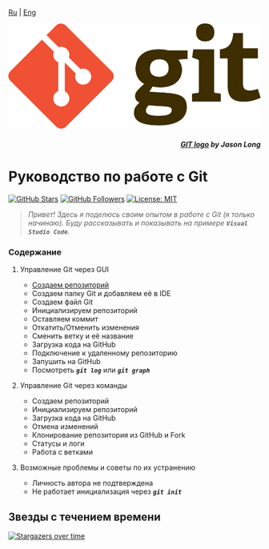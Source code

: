 [Ru](/readme.md) | [Eng](/readme_en.md)

![](assets/Git_Logo_full.png)
<div align="right">

##### _[GIT logo](https://git-scm.com/downloads/logos) by Jason Long_

</div>

# Руководство по работе с Git

[![GitHub Stars](https://img.shields.io/github/stars/dimachque/Guide-to-Git-HW-01?style=social)](https://github.com/dimachque/Guide-to-Git-HW-01)
[![GitHub Followers](https://img.shields.io/github/followers/dimachque?style=social)](https://github.com/dimachque)
[![License: MIT](https://img.shields.io/badge/License-MIT-blue.svg)](https://opensource.org/licenses/MIT)

>_Привет! Здесь я поделюсь своим опытом в работе с Git (я только начинаю). Буду рассказывать и показывать на примере **`Visual Studio Code`**._

### Содержание
1. Управление Git через GUI
    * [Создаем репозиторий](./create%20repository.md)
    * Создаем папку Git и добавляем её в IDE
    * Создаем файл Git
    * Инициализируем репозиторий
    * Оставляем коммит
    * Откатить/Отменить изменения
    * Сменить ветку и её название
    * Загрузка кода на GitHub
    * Подключение к удаленному репозиторию
    * Запушить на GitHub
    * Посмотреть **_`git log`_** или **_`git graph`_**

2. Управление Git через команды
    * Создаем репозиторий
    * Инициализируем репозиторий
    * Загрузка кода на GitHub
    * Отмена изменений
    * Клонирование репозитория из GitHub и Fork
    * Статусы и логи
    * Работа с ветками

3. Возможные проблемы и советы по их устранению 
    * Личность автора не подтверждена
    * Не работает инициализация через **_`git init`_**

## Звезды с течением времени

[![Stargazers over time](https://starchart.cc/dimachque/Guide-to-Git-HW-01.svg?variant=adaptive)](https://starchart.cc/dimachque/Guide-to-Git-HW-01)
